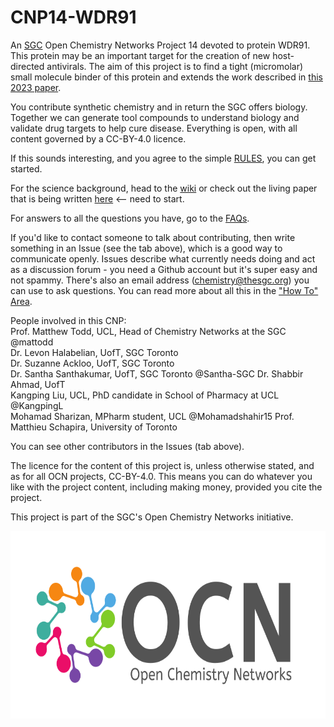 # CNP14-WDR91

An [SGC]((https://www.thesgc.org/)) Open Chemistry Networks Project 14 devoted to protein WDR91. This protein may be an important target for the creation of new host-directed antivirals. The aim of this project is to find a tight (micromolar) small molecule binder of this protein and extends the work described in [this 2023 paper](https://pubs.acs.org/doi/abs/10.1021/acs.jmedchem.3c01471).

You contribute synthetic chemistry and in return the SGC offers biology. Together we can generate tool compounds to understand biology and validate drug targets to help cure disease. Everything is open, with all content governed by a CC-BY-4.0 licence.

If this sounds interesting, and you agree to the simple [RULES](https://www.thesgc.org/sgc-open-chemistry-networks/terms-of-use), you can get started.

For the science background, head to the [wiki]([url](https://github.com/StructuralGenomicsConsortium/CNP14-WDR91/wiki)) or check out the living paper that is being written [here](url) <-- need to start.

For answers to all the questions you have, go to the [FAQs](https://www.thesgc.org/sgc-open-chemistry-networks/faq).

If you'd like to contact someone to talk about contributing, then write something in an Issue (see the tab above), which is a good way to communicate openly. Issues describe what currently needs doing and act as a discussion forum - you need a Github account but it's super easy and not spammy. There's also an email address (chemistry@thesgc.org) you can use to ask questions. You can read more about all this in the ["How To" Area](https://github.com/StructuralGenomicsConsortium/Chemistry_TechOps_HowTo/wiki).

People involved in this CNP:  
Prof. Matthew Todd, UCL, Head of Chemistry Networks at the SGC @mattodd  
Dr. Levon Halabelian, UofT, SGC Toronto  
Dr. Suzanne Ackloo, UofT, SGC Toronto  
Dr. Santha Santhakumar, UofT, SGC Toronto @Santha-SGC 
Dr. Shabbir Ahmad, UofT  
Kangping Liu, UCL, PhD candidate in School of Pharmacy at UCL @KangpingL  
Mohamad Sharizan, MPharm student, UCL @Mohamadshahir15
Prof. Matthieu Schapira, University of Toronto

You can see other contributors in the Issues (tab above).

The licence for the content of this project is, unless otherwise stated, and as for all OCN projects, CC-BY-4.0. This means you can do whatever you like with the project content, including making money, provided you cite the project.

This project is part of the SGC's Open Chemistry Networks initiative.

<a href="url"><img src="https://github.com/StructuralGenomicsConsortium/Chemistry_TechOps_HowTo/blob/main/Open%20Chemistry%20Networks%20Logos/OCN_Logo_Final_smban.png?raw=true" align="centre" height="300" ></a>
